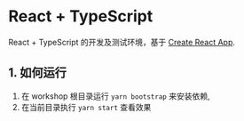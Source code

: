 # React + TypeScript

React + TypeScript 的开发及测试环境，基于 [Create React App](https://github.com/facebook/create-react-app).

## 1. 如何运行

1. 在 workshop 根目录运行 `yarn bootstrap` 来安装依赖,
2. 在当前目录执行 `yarn start` 查看效果
